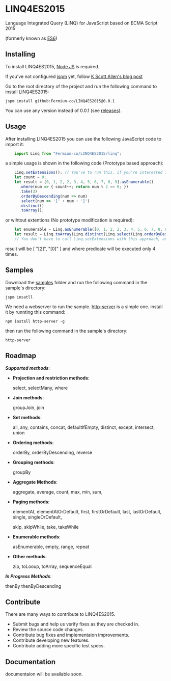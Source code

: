# LINQ4ES2015

Language Integrated Query (LINQ) for JavaScript based on ECMA Script 2015

(formerly known as [ES6](https://github.com/lukehoban/es6features))

## Installing

To install LINQ4ES2015, [Node JS](https://nodejs.org) is required.

If you've not configured [jspm](http://jspm.io) yet, follow [K Scott Allen's blog post](http://odetocode.com/blogs/scott/archive/2015/02/18/using-jspm-with-visual-studio-2015-and-asp-net-5.aspx)

Go to the root directory of the project and run the following command to install LINQ4ES2015:

    jspm install github:Fermium-co/LINQ4ES2015@0.0.1

You can use any version instead of 0.0.1 (see [releases](https://github.com/Fermium-co/LINQ4ES2015/releases)).

## Usage

After installing LINQ4ES2015 you can use the following JavaScript code to import it:
```javascript
	import Linq from "Fermium-co/LINQ4ES2015/linq";
```
a simple usage is shown in the following code (Prototype based approach):
```javascript
    Linq.setExtensions(); // You've to run this, if you're interested in prototype based approach.
    let count = 0;
    let result = [0, 1, 2, 2, 3, 4, 5, 6, 7, 8, 9].asEnumerable()
      .where(num => { count++; return num % 2 == 0; })
      .take(3)
      .orderByDescending(num => num)
      .select(num => '[' + num + ']')
      .distinct()
      .toArray();
```

or wihtout extentions (No prototype modification is required):
```javascript
    let enumerable = Linq.asEnumerable([0, 1, 2, 2, 3, 4, 5, 6, 7, 8, 9]);
    let result = Linq.toArray(Linq.distinct(Linq.select(Linq.orderByDescending(Linq.take(Linq.where(enumerable, n => n % 2 == 0), 3), n => n), n => '[' + n ']')));
    // You don't have to call Linq.setExtensions with this approach, and you can load any module you'd prefer to use, instead of loading all of them.
```

result will be [ "[2]", "[0]" ] and where predicate will be executed only 4 times.

## Samples

Download the [samples](https://github.com/Fermium-co/LINQ4ES2015/tree/dev/samples) folder and run the following command in the sample's directory:

    jspm insatll

We need a webserver to run the sample. [http-server](https://github.com/indexzero/http-server) is a simple one. install it by runnting this command:

    npm install http-server -g  

then run the following command in the sample's directory:

    http-server

## Roadmap

***Supported methods***:

* **Projection and restriction methods**:

    select, selectMany, where
* **Join methods**:

    groupJoin, join
* **Set methods**:

    all, any, contains, concat, defaultIfEmpty, distinct, except, intersect, union
* **Ordering methods**:

    orderBy, orderByDescending, reverse
* **Grouping methods**:

    groupBy
* **Aggregate Methods**:

    aggregate, average, count, max, min, sum, 
* **Paging methods**:

    elementAt, elementAtOrDefault, first, firstOrDefault, last, lastOrDefault, single, singleOrDefault,
    
    skip, skipWhile, take, takeWhile 
* **Enumerable methods**:

    asEnumerable, empty, range, repeat
* **Other methods**:

    zip, toLooup, toArray, sequenceEqual

***In Progress Methods***:

thenBy
thenByDescending


## Contribute

There are many ways to contribute to LINQ4ES2015.

* Submit bugs and help us verify fixes as they are checked in.
* Review the source code changes.
* Contribute bug fixes and implementaion improvements.
* Contribute developing new features.
* Contribute adding more specific test specs. 

## Documentation

documentaion will be available soon.
